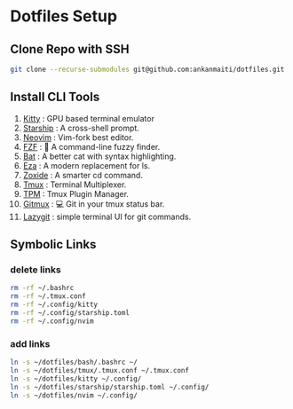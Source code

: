 # Dotfiles Setup


## Clone Repo with SSH
```bash
git clone --recurse-submodules git@github.com:ankanmaiti/dotfiles.git
```

## Install CLI Tools
1. [Kitty](https://sw.kovidgoyal.net/kitty/binary/) : GPU based terminal emulator
1. [Starship](https://starship.rs/) : A cross-shell prompt.
1. [Neovim](https://github.com/neovim/neovim) : Vim-fork best editor.
1. [FZF](https://github.com/junegunn/fzf) : 🌸 A command-line fuzzy finder.
1. [Bat](https://github.com/sharkdp/bat) : A better cat with syntax highlighting.
1. [Eza](https://github.com/eza-community/eza) : A modern replacement for ls.
1. [Zoxide](https://github.com/ajeetdsouza/zoxide) : A smarter cd command.
1. [Tmux](https://github.com/tmux/tmux) : Terminal Multiplexer.
1. [TPM](https://github.com/tmux-plugins/tpm) : Tmux Plugin Manager.
1. [Gitmux](https://github.com/arl/gitmux) : 💻 Git in your tmux status bar.
1. [Lazygit](https://github.com/jesseduffield/lazygit) : simple terminal UI for git commands.


## Symbolic Links

### delete links
```bash
rm -rf ~/.bashrc
rm -rf ~/.tmux.conf
rm -rf ~/.config/kitty
rm -rf ~/.config/starship.toml
rm -rf ~/.config/nvim
```
### add links
```bash
ln -s ~/dotfiles/bash/.bashrc ~/
ln -s ~/dotfiles/tmux/.tmux.conf ~/.tmux.conf
ln -s ~/dotfiles/kitty ~/.config/
ln -s ~/dotfiles/starship/starship.toml ~/.config/
ln -s ~/dotfiles/nvim ~/.config/
```
